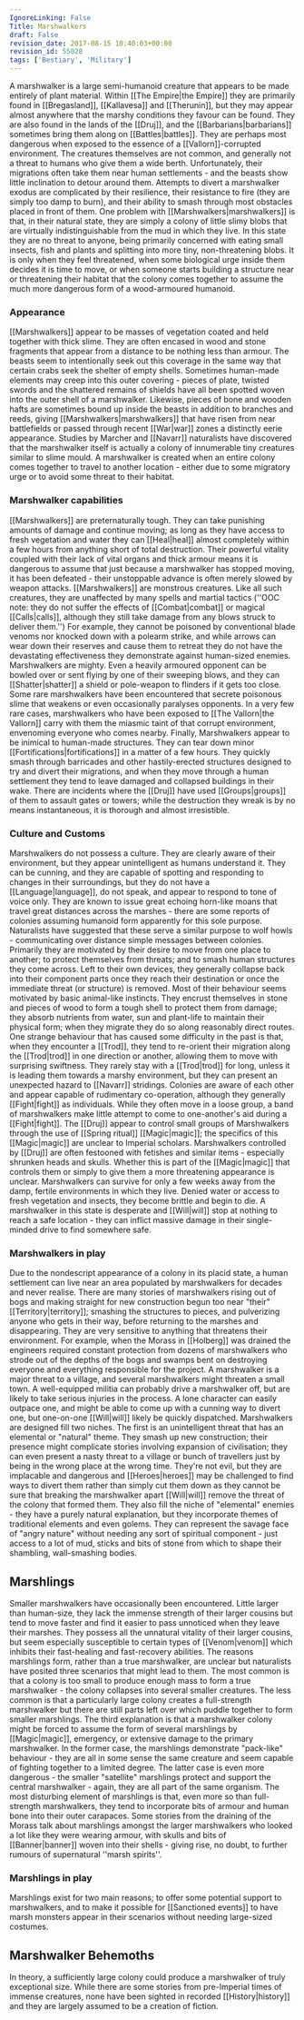 ```yaml
---
IgnoreLinking: False
Title: Marshwalkers
draft: False
revision_date: 2017-08-15 10:40:03+00:00
revision_id: 55028
tags: ['Bestiary', 'Military']
---
```


A marshwalker is a large semi-humanoid creature that appears to be made entirely of plant material. Within [[The Empire|the Empire]] they are primarily found in [[Bregasland]], [[Kallavesa]] and [[Therunin]], but they may appear almost anywhere that the marshy conditions they favour can be found. They are also found in the lands of the [[Druj]], and the [[Barbarians|barbarians]] sometimes bring them along on [[Battles|battles]]. They are perhaps most dangerous when exposed to the essence of a [[Vallorn]]-corrupted environment.
The creatures themselves are not common, and generally not a threat to humans who give them a wide berth. Unfortunately, their migrations often take them near human settlements - and the beasts show little inclination to detour around them. Attempts to divert a marshwalker exodus are complicated by their resilience, their resistance to fire (they are simply too damp to burn), and their ability to smash through most obstacles placed in front of them.
One problem with [[Marshwalkers|marshwalkers]] is that, in their natural state, they are simply a colony of little slimy blobs that are virtually indistinguishable from the mud in which they live. In this state they are no threat to anyone, being primarily concerned with eating small insects, fish and plants and splitting into more tiny, non-threatening blobs. It is only when they feel threatened, when some biological urge inside them decides it is time to move, or when someone starts building a structure near  or threatening their habitat that the colony comes together to assume the much more dangerous form of a wood-armoured humanoid.
### Appearance
[[Marshwalkers]] appear to be masses of vegetation coated and held together with thick slime. They are often encased in wood and stone fragments that appear from a distance to be nothing less than armour. The beasts seem to intentionally seek out this coverage in the same way that certain crabs seek the shelter of empty shells. Sometimes human-made elements may creep into this outer covering - pieces of plate, twisted swords and the shattered remains of shields have all been spotted woven into the outer shell of a marshwalker. Likewise, pieces of bone and wooden hafts are sometimes bound up inside the beasts in addition to branches and reeds, giving [[Marshwalkers|marshwalkers]] that have risen from near battlefields or passed through recent [[War|war]] zones a distinctly eerie appearance.
Studies by Marcher and [[Navarr]] naturalists have discovered that the marshwalker itself is actually a colony of innumerable tiny creatures similar to slime mould. A marshwalker is created when an entire colony comes together to travel to another location - either due to some migratory urge or to avoid some threat to their habitat.
### Marshwalker capabilities
[[Marshwalkers]] are preternaturally tough. They can take punishing amounts of damage and continue moving; as long as they have access to fresh vegetation and water they can [[Heal|heal]] almost completely within a few hours from anything short of total destruction. Their powerful vitality coupled with their lack of vital organs and thick armour means it is dangerous to assume that just because a marshwalker has stopped moving, it has been defeated - their unstoppable advance is often merely slowed by weapon attacks.
[[Marshwalkers]] are monstrous creatures. Like all such creatures, they are unaffected by many spells and martial tactics (''OOC note: they do not suffer the effects of [[Combat|combat]] or magical [[Calls|calls]], although they still take damage from any blows struck to deliver them.'') For example, they cannot be poisoned by conventional blade venoms nor knocked down with a polearm strike, and while arrows can wear down their reserves and cause them to retreat they do not have the devastating effectiveness they demonstrate against human-sized enemies.
Marshwalkers are mighty. Even a heavily armoured opponent can be bowled over or sent flying by one of their sweeping blows, and they can [[Shatter|shatter]] a shield or pole-weapon to flinders if it gets too close. Some rare marshwalkers have been encountered that secrete poisonous slime that weakens or even occasionally paralyses opponents. In a very few rare cases, marshwalkers who have been exposed to [[The Vallorn|the Vallorn]] carry with them the miasmic taint of that corrupt environment, envenoming everyone who comes nearby.
Finally, Marshwalkers appear to be inimical to human-made structures. They can tear down minor [[Fortifications|fortifications]] in a matter of a few hours. They quickly smash through barricades and other hastily-erected structures designed to try and divert their migrations, and when they move through a human settlement they tend to leave damaged and collapsed buildings in their wake. There are incidents where the [[Druj]] have used [[Groups|groups]] of them to assault gates or towers; while the destruction they wreak is by no means instantaneous, it is thorough and almost irresistible.
### Culture and Customs
Marshwalkers do not possess a culture. They are clearly aware of their environment, but they appear unintelligent as humans understand it. They can be cunning, and they are capable of spotting and responding to changes in their surroundings, but they do not have a [[Language|language]], do not speak, and appear to respond to tone of voice only. They are known to issue great echoing horn-like moans that travel great distances across the marshes - there are some reports of colonies assuming humanoid form apparently for this sole purpose. Naturalists have suggested that these serve a similar purpose to wolf howls - communicating over distance simple messages between colonies.
Primarily they are motivated by their desire to move from one place to another; to protect themselves from threats; and to smash human structures they come across. Left to their own devices, they generally collapse back into their component parts once they reach their destination or once the immediate threat (or structure) is removed.
Most of their behaviour seems motivated by basic animal-like instincts. They encrust themselves in stone and pieces of wood to form a tough shell to protect them from damage; they absorb nutrients from water, sun and plant-life to maintain their physical form; when they migrate they do so along reasonably direct routes. One strange behaviour that has caused some difficulty in the past is that, when they encounter a [[Trod]], they tend to re-orient their migration along the [[Trod|trod]] in one direction or another, allowing them to move with surprising swiftness. They rarely stay with a [[Trod|trod]] for long, unless it is leading them towards a marshy environment, but they can present an unexpected hazard to [[Navarr]] stridings. 
Colonies are aware of each other and appear capable of rudimentary co-operation, although they generally [[Fight|fight]] as individuals. While they often move in a loose group, a band of marshwalkers make little attempt to come to one-another's aid during a [[Fight|fight]].
The [[Druj]] appear to control small groups of Marshwalkers through the use of [[Spring ritual]] [[Magic|magic]]; the specifics of this [[Magic|magic]] are unclear to Imperial scholars. Marshwalkers controlled by [[Druj]] are often festooned with fetishes and similar items - especially shrunken heads and skulls. Whether this is part of the [[Magic|magic]] that controls them or simply to give them a more threatening appearance is unclear.
Marshwalkers can survive for only a few weeks away from the damp, fertile environments in which they live. Denied water or access to fresh vegetation and insects, they become brittle and begin to die. A marshwalker in this state is desperate and [[Will|will]] stop at nothing to reach a safe location - they can inflict massive damage in their single-minded drive to find somewhere safe.
### Marshwalkers in play
Due to the nondescript appearance of a colony in its placid state, a human settlement can live near an area populated by marshwalkers for decades and never realise. There are many stories of marshwalkers rising out of bogs and making straight for new construction begun too near "their" [[Territory|territory]]; smashing the structures to pieces, and pulverizing anyone who gets in their way, before returning to the marshes and disappearing.
They are very sensitive to anything that threatens their environment. For example, when the Morass  in [[Holberg]] was drained the engineers required constant protection from dozens of marshwalkers who strode out of the depths of the bogs and swamps bent on destroying everyone and everything responsible for the project.
A marshwalker is a major threat to a village, and several marshwalkers might threaten a small town. A well-equipped militia can probably drive a marshwalker off, but are likely to take serious injuries in the process. A lone character can easily outpace one, and might be able to come up with a cunning way to divert one, but one-on-one [[Will|will]] likely be quickly dispatched.
Marshwalkers are designed fill two niches. The first is an unintelligent threat that has an elemental or "natural" theme. They smash up new construction; their presence might complicate stories involving expansion of civilisation; they can even present a nasty threat to a village or bunch of travellers just by being in the wrong place at the wrong time. They're not evil, but they are implacable and dangerous and [[Heroes|heroes]] may be challenged to find ways to divert them rather than simply cut them down as they cannot be sure that breaking the marshwalker apart [[Will|will]] remove the threat of the colony that formed them.
They also fill the niche of "elemental" enemies - they have a purely natural explanation, but they incorporate themes of traditional elements and even golems. They can represent the savage face of "angry nature" without needing any sort of spiritual component - just access to a lot of mud, sticks and bits of stone from which to shape their shambling, wall-smashing bodies.
## Marshlings
Smaller marshwalkers have occasionally been encountered. Little larger than human-size, they lack the immense strength of their larger cousins but tend to move faster and find it easier to pass unnoticed when they leave their marshes. They possess all the unnatural vitality of their larger cousins, but seem especially susceptible to certain types of [[Venom|venom]] which inhibits their fast-healing and fast-recovery abilities. 
The reasons marshlings form, rather than a true marshwalker, are unclear but naturalists have posited three scenarios that might lead to them. The most common is that a colony is too small to produce enough mass to form a true marshwalker - the colony collapses into several smaller creatures. The less common is that a particularly large colony creates a full-strength marshwalker but there are still parts left over which puddle together to form smaller marshlings. The third explanation is that a marshwalker colony might be forced to assume the form of several marshlings by [[Magic|magic]], emergency, or extensive damage to the primary marshwalker.
In the former case, the marshlings demonstrate "pack-like" behaviour - they are all in some sense the same creature and seem capable of fighting together to a limited degree. The latter case is even more dangerous - the smaller "satellite" marshlings protect and support the central marshwalker - again, they are all part of the same organism.
The most disturbing element of marshlings is that, even more so than full-strength marshwalkers, they tend to incorporate bits of armour and human bone into their outer carapaces. Some stories from the draining of the Morass talk about marshlings amongst the larger marshwalkers who looked a lot like they were wearing armour, with skulls and bits of [[Banner|banner]] woven into their shells - giving rise, no doubt, to further rumours of supernatural ''marsh spirits''.
### Marshlings in play
Marshlings exist for two main reasons; to offer some potential support to marshwalkers, and to make it possible for [[Sanctioned events]] to have marsh monsters appear in their scenarios without needing large-sized costumes.
## Marshwalker Behemoths
In theory, a sufficiently large colony could produce a marshwalker of truly exceptional size. While there are some stories from pre-Imperial times of immense creatures, none have been sighted in recorded [[History|history]] and they are largely assumed to be a creation of fiction.